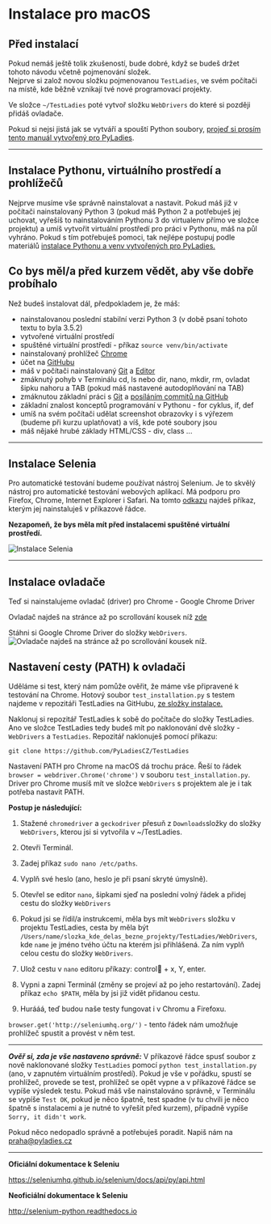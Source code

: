 # Instalace pro macOS

## Před instalací
Pokud nemáš ještě tolik zkušeností, bude dobré, když se budeš držet tohoto návodu včetně pojmenování složek.  
Nejprve si založ novou složku pojmenovanou `TestLadies`, ve svém počítači na místě, kde běžně vznikají tvé nové programovací projekty.

Ve složce `~/TestLadies` poté vytvoř složku `WebDrivers` do které si později přidáš ovladače.

Pokud si nejsi jistá jak se vytváří a spouští Python soubory, 
[projeď si prosím tento manuál vytvořený pro PyLadies](http://pyladies.cz/v1/s002-hello-world/hello-world.html).

***

## Instalace Pythonu, virtuálního prostředí a prohlížečů
Nejprve musíme vše správně nainstalovat a nastavit. Pokud máš již v počítači nainstalovaný Python 3 (pokud máš Python 2 a potřebuješ jej uchovat, 
vyřešíš to nainstalováním Pythonu 3 do virtualenv přímo ve složce projektu) a umíš vytvořit virtuální prostředí 
pro práci v Pythonu, máš na půl vyhráno. Pokud s tím potřebuješ pomoci, tak nejlépe postupuj 
podle materiálů [instalace Pythonu a venv vytvořených pro PyLadies.](http://pyladies.cz/v1/s001-install/instalace.html)

## Co bys měl/a před kurzem vědět, aby vše dobře probíhalo

Než budeš instalovat dál, předpokladem je, že máš:

 - nainstalovanou poslední stabilní verzi Python 3 (v době psaní tohoto textu to byla 3.5.2)
 - vytvořené virtuální prostředí
 - spuštěné virtuální prostředí - příkaz ```source venv/bin/activate```
 - nainstalovaný prohlížeč [Chrome](https://www.google.com/chrome/browser/desktop/index.html)
 - účet na [GitHubu](https://github.com/)
 - máš v počítači nainstalovaný [Git](http://pyladies.cz/v1/s001-install/git.html) a [Editor](http://pyladies.cz/v1/s002-hello-world/editor.html)
 - zmáknutý pohyb v Terminálu cd, ls nebo dir, nano, mkdir, rm, ovladat šipku nahoru a TAB (pokud máš nastavené autodoplňování na TAB)
 - zmáknutou základní práci s [Git](http://pyladies.cz/v1/s009-git/git.html) a [posíláním commitů na GitHub](http://pyladies.cz/v1/s005-modules/opensource.html)
 - základní znalost konceptů programování v Pythonu - for cyklus, if, def
 - umíš na svém počítači udělat screenshot obrazovky i s výřezem (budeme při kurzu uplatňovat) a víš, kde poté soubory jsou
 - máš nějaké hrubé základy HTML/CSS - div, class ...

***

## Instalace Selenia

Pro automatické testování budeme používat nástroj Selenium. Je to skvělý nástroj pro automatické testování webových aplikací. 
Má podporu pro Firefox, Chrome, Internet Explorer i Safari. Na tomto [odkazu](https://pypi.python.org/pypi/selenium) 
najdeš příkaz, kterým jej nainstaluješ v příkazové řádce.

**Nezapomeň, že bys měla mít před instalacemi spuštěné virtuální prostředí.**

![Instalace Selenia](https://github.com/PyLadiesCZ/TestLadies/blob/master/img/all_os_selenium_install.png)

***

## Instalace ovladače

Teď si nainstalujeme ovladač (driver) pro Chrome - Google Chrome Driver

Ovladač najdeš na stránce až po scrollování kousek níž [zde](http://docs.seleniumhq.org/download/)

Stáhni si Google Chrome Driver do složky `WebDrivers`. 
![Ovladače najdeš na stránce až po scrollování kousek níž.](https://github.com/PyLadiesCZ/TestLadies/blob/master/img/all_os_drivers_install.png)

## Nastavení cesty (PATH) k ovladači

Uděláme si test, který nám pomůže ověřit, že máme vše připravené k testování na Chrome.
Hotový soubor `test_installation.py` s testem najdeme v repozitáři TestLadies na GitHubu, [ze složky instalace.](https://github.com/PyLadiesCZ/TestLadies/tree/master/instalace) 

Naklonuj si repozitář TestLadies k sobě do počítače do složky TestLadies. Ano ve složce TestLadies tedy budeš mít po naklonování dvě složky - `WebDrivers` a `TestLadies`. 
Repozitář naklonuješ pomocí příkazu:

```
git clone https://github.com/PyLadiesCZ/TestLadies
```

Nastavení PATH pro Chrome na macOS dá trochu práce. Řeší to řádek `browser = webdriver.Chrome('chrome')` v souboru `test_installation.py`. 
Driver pro Chrome musíš mít ve složce `WebDrivers` s projektem ale je i tak potřeba nastavit PATH.

**Postup je následující:**

1. Stažené `chromedriver` a `geckodriver` přesuň z `Downloads`složky do složky `WebDrivers`, kterou jsi si vytvořila v ~/TestLadies.

2. Otevři Terminál.

3. Zadej příkaz `sudo nano /etc/paths`.

4. Vyplň své heslo (ano, heslo je při psaní skryté úmyslně).

5. Otevřel se editor `nano`, šipkami sjeď na poslední volný řádek a přidej cestu do složky `WebDrivers`

6. Pokud jsi se řídil/a instrukcemi, měla bys mít `WebDrivers` složku v projektu TestLadies, cesta by měla být `/Users/name/slozka_kde_delas_bezne_projekty/TestLadies/WebDrivers`,
 kde `name` je jméno tvého účtu na kterém jsi přihlášená. Za ním vyplň celou cestu do složky `WebDrivers`. 

7. Ulož cestu v `nano` editoru příkazy: control + x, Y, enter.

8. Vypni a zapni Terminál (změny se projeví až po jeho restartování). Zadej příkaz `echo $PATH`, měla by jsi již vidět přidanou cestu.

9. Hurááá, teď budou naše testy fungovat i v Chromu a Firefoxu.

`browser.get('http://seleniumhq.org/')` - tento řádek nám umožňuje prohlížeč spustit a provést v něm test.

***

***Ověř si, zda je vše nastaveno správně:***
V příkazové řádce spusť soubor z nově naklonované složky `TestLadies` pomocí `python test_installation.py` (ano, v zapnutém virtuálním prostředí). 
Pokud je vše v pořádku, spustí se prohlížeč, provede se test, prohlížeč se opět vypne a v příkazové řádce se vypíše výsledek testu.
Pokud máš vše nainstalováno správně, v Terminálu se vypíše `Test OK`, pokud je něco špatně, test spadne 
(v tu chvili je něco špatně s instalacemi a je nutné to vyřešit před kurzem), případně vypíše `Sorry, it didn't work`.

Pokud něco nedopadlo správně a potřebuješ poradit. Napiš nám na praha@pyladies.cz

***

**Oficiální dokumentace k Seleniu**

https://seleniumhq.github.io/selenium/docs/api/py/api.html

**Neoficiální dokumentace k Seleniu**

http://selenium-python.readthedocs.io
